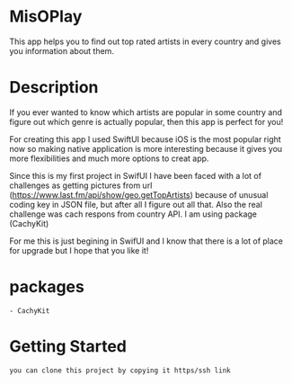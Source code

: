 # MisOPlay
  This app helps you to find out top rated artists in every country and gives you information about them.

# Description
  If you ever wanted to know which artists are popular in some country and figure out which genre is actually popular, then this app is perfect for you! 
  
  For creating this app I used SwiftUI because iOS is the most popular right now so making native application is more interesting because it gives you more flexibilities and much more options to creat app.
  
  Since this is my first project in SwifUI I have been faced with a lot of challenges as getting pictures from url (https://www.last.fm/api/show/geo.getTopArtists) because of unusual coding key in JSON file, but after all I figure out all that. Also the real challenge was cach respons from country API. I am using package (CachyKit) 
  
  For me this is just begining in SwifUI and I know that there is a lot of place for upgrade but I hope that you like it!
  
  # packages 
    - CachyKit
  
  # Getting Started
    you can clone this project by copying it https/ssh link 
